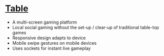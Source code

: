 # [Table](https://github.com/joejknowles/Table)

  - A multi-screen gaming platform   
  - Local social gaming without the set-up / clear-up of traditional table-top games
  - Responsive design adapts to device
  - Mobile swipe gestures on mobile devices
  - Uses sockets for instant live gameplay
